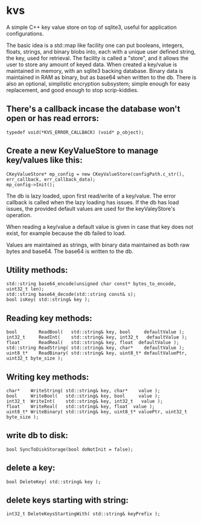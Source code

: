 # kvs
A simple C++ key value store on top of sqlite3, useful for application configurations.

The basic idea is a std::map like facility one can put booleans, integers, floats, strings, and binary blobs into, each 
with a unique user defined string, the key, used for retrieval. The facility is called a "store", and it allows the user
to store any amount of keyed data. When created a key/value is maintained in memory, with an sqlite3 backing database. 
Binary data is maintained in RAM as binary, but as base64 when written to the db. 
There is also an optional, simplistic encryption subsystem; simple enough for easy replacement, and good enough to stop scrip-kiddies.  

## There's a callback incase the database won't open or has read errors:
`typedef void(*KVS_ERROR_CALLBACK) (void* p_object);`

## Create a new KeyValueStore to manage key/values like this:
```
CKeyValueStore* mp_config = new CKeyValueStore(configPath.c_str(), err_callback, err_callback_data);
mp_config->Init();
```

The db is lazy loaded, upon first read/write of a key/value. The error callback is called when the lazy loading has issues.
If the db has load issues, the provided default values are used for the keyValeyStore's operation. 

When reading a key/value a default value is given in case that key does not exist, for example because the db failed to load. 

Values are maintained as strings, with binary data maintained as both raw bytes and base64. The base64 is written to the db.

## Utility methods:
```
std::string base64_encode(unsigned char const* bytes_to_encode, uint32_t len);
std::string base64_decode(std::string const& s);
bool isKey( std::string& key );
```

## Reading key methods:
```
bool        ReadBool(   std::string& key, bool     defaultValue );
int32_t     ReadInt(    std::string& key, int32_t   defaultValue );
float       ReadReal(   std::string& key, float  defaultValue );
std::string ReadString( std::string& key, char*    defaultValue );
uint8_t*    ReadBinary( std::string& key, uint8_t* defaultValuePtr, uint32_t byte_size );
```

## Writing key methods:
```
char*    WriteString( std::string& key, char*    value );
bool     WriteBool(   std::string& key, bool     value );
int32_t  WriteInt(    std::string& key, int32_t   value );
float    WriteReal(   std::string& key, float  value );
uint8_t* WriteBinary( std::string& key, uint8_t* valuePtr, uint32_t byte_size );
```

## write db to disk:
`bool SyncToDiskStorage(bool doNotInit = false);`		

## delete a key:
`bool DeleteKey( std::string& key );`

## delete keys starting with string:
`int32_t DeleteKeysStartingWith( std::string& keyPrefix );`

